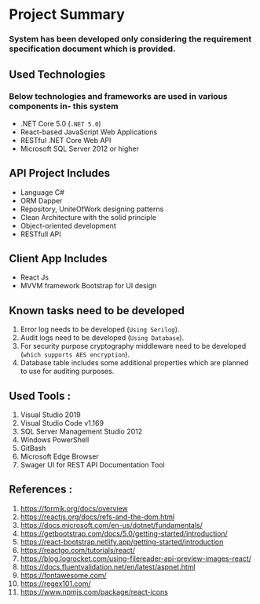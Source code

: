 # Project Summary

### System has been developed only considering the requirement specification document which is provided.

## Used Technologies
### Below technologies and frameworks are used in various components in- this system
- .NET Core 5.0 (`.NET 5.0`)
- React-based JavaScript Web Applications
- RESTful .NET Core Web API
- Microsoft SQL Server 2012 or higher

##  API Project Includes
-  Language C#
-  ORM Dapper
-  Repository, UniteOfWork designing patterns
-  Clean Architecture with the solid principle
-  Object-oriented development
-  RESTfull API
 
##  Client App Includes
-  React Js
-  MVVM framework Bootstrap for UI design

##  Known tasks need to be developed
1) Error log needs to be developed (`Using Serilog`).
2) Audit logs need to be developed (`Using Database`).
3) For security purpose cryptography middleware need to be developed (`which supports AES encryption`).
4) Database table includes some additional properties which are planned to use for auditing purposes.

##  Used Tools :
1) Visual Studio 2019
2) Visual Studio Code v1.169
3) SQL Server Management Studio 2012
4) Windows PowerShell
5) GitBash
6) Microsoft Edge Browser
7) Swager UI for REST API Documentation Tool

##  References :
1) https://formik.org/docs/overview
2) https://reactjs.org/docs/refs-and-the-dom.html
3) https://docs.microsoft.com/en-us/dotnet/fundamentals/
4) https://getbootstrap.com/docs/5.0/getting-started/introduction/
5) https://react-bootstrap.netlify.app/getting-started/introduction
6) https://reactgo.com/tutorials/react/
7) https://blog.logrocket.com/using-filereader-api-preview-images-react/
8) https://docs.fluentvalidation.net/en/latest/aspnet.html
9) https://fontawesome.com/
10) https://regex101.com/
11) https://www.npmjs.com/package/react-icons
